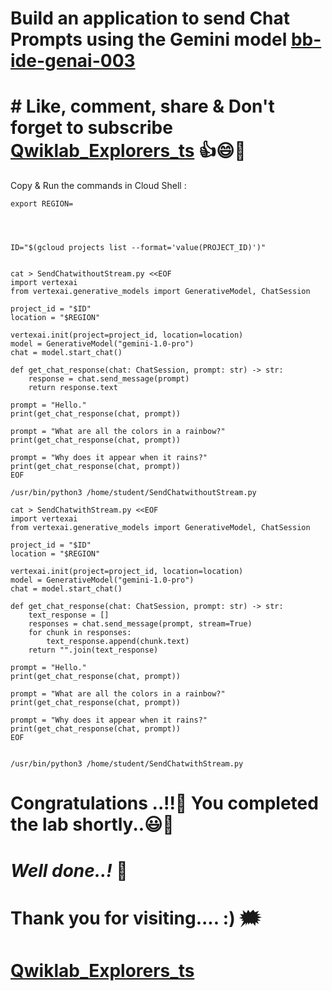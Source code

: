 
# Build an application to send Chat Prompts using the Gemini model [bb-ide-genai-003](https://www.cloudskillsboost.google/course_templates/1076/labs/488227)

# # Like, comment, share & Don't forget to subscribe [Qwiklab_Explorers_ts](https://youtube.com/@titashshil?si=RgamNu1dc9jVIbJN) 👍😄🤝

Copy & Run the commands in Cloud Shell :

```
export REGION=
```

```



ID="$(gcloud projects list --format='value(PROJECT_ID)')"


cat > SendChatwithoutStream.py <<EOF
import vertexai
from vertexai.generative_models import GenerativeModel, ChatSession

project_id = "$ID"
location = "$REGION"

vertexai.init(project=project_id, location=location)
model = GenerativeModel("gemini-1.0-pro")
chat = model.start_chat()

def get_chat_response(chat: ChatSession, prompt: str) -> str:
    response = chat.send_message(prompt)
    return response.text

prompt = "Hello."
print(get_chat_response(chat, prompt))

prompt = "What are all the colors in a rainbow?"
print(get_chat_response(chat, prompt))

prompt = "Why does it appear when it rains?"
print(get_chat_response(chat, prompt))
EOF

/usr/bin/python3 /home/student/SendChatwithoutStream.py

cat > SendChatwithStream.py <<EOF
import vertexai
from vertexai.generative_models import GenerativeModel, ChatSession

project_id = "$ID"
location = "$REGION"

vertexai.init(project=project_id, location=location)
model = GenerativeModel("gemini-1.0-pro")
chat = model.start_chat()

def get_chat_response(chat: ChatSession, prompt: str) -> str:
    text_response = []
    responses = chat.send_message(prompt, stream=True)
    for chunk in responses:
        text_response.append(chunk.text)
    return "".join(text_response)

prompt = "Hello."
print(get_chat_response(chat, prompt))

prompt = "What are all the colors in a rainbow?"
print(get_chat_response(chat, prompt))

prompt = "Why does it appear when it rains?"
print(get_chat_response(chat, prompt))
EOF


/usr/bin/python3 /home/student/SendChatwithStream.py
```


# Congratulations ..!!🎉  You completed the lab shortly..😃💯

# *Well done..!* 👏

# Thank you for visiting.... :) 🗯️

# [Qwiklab_Explorers_ts](https://youtube.com/@titashshil?si=RgamNu1dc9jVIbJN)

